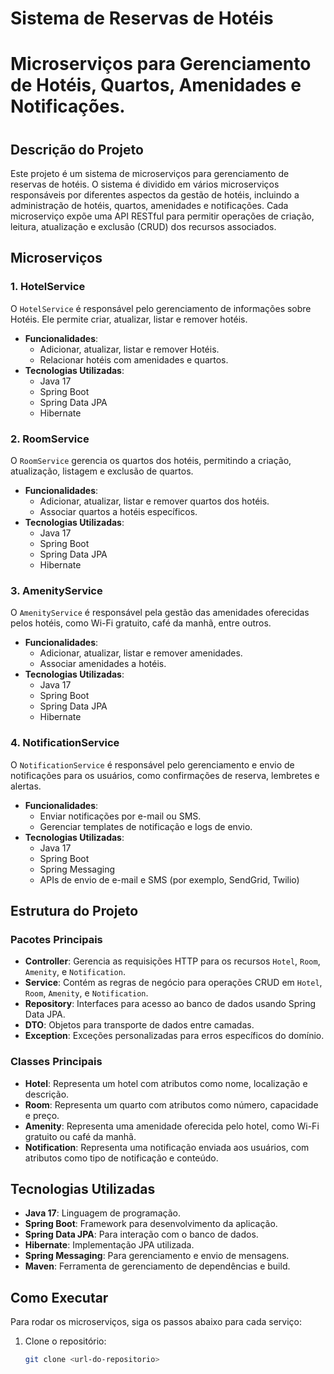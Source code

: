 # Sistema de Reservas de Hotéis
# Microserviços para Gerenciamento de Hotéis, Quartos, Amenidades e Notificações.

<h1 align="center">

## Descrição do Projeto
<p align="left">
Este projeto é um sistema de microserviços para gerenciamento de reservas de hotéis. O sistema é dividido em vários microserviços responsáveis por diferentes aspectos da gestão de hotéis, incluindo a administração de hotéis, quartos, amenidades e notificações. Cada microserviço expõe uma API RESTful para permitir operações de criação, leitura, atualização e exclusão (CRUD) dos recursos associados.
</p>

## Microserviços

### 1. HotelService
O `HotelService` é responsável pelo gerenciamento de informações sobre Hotéis. Ele permite criar, atualizar, listar e remover hotéis.
- **Funcionalidades**:
    - Adicionar, atualizar, listar e remover Hotéis.
    - Relacionar hotéis com amenidades e quartos.
- **Tecnologias Utilizadas**:
    - Java 17
    - Spring Boot
    - Spring Data JPA
    - Hibernate

### 2. RoomService
O `RoomService` gerencia os quartos dos hotéis, permitindo a criação, atualização, listagem e exclusão de quartos.
- **Funcionalidades**:
    - Adicionar, atualizar, listar e remover quartos dos hotéis.
    - Associar quartos a hotéis específicos.
- **Tecnologias Utilizadas**:
    - Java 17
    - Spring Boot
    - Spring Data JPA
    - Hibernate

### 3. AmenityService
O `AmenityService` é responsável pela gestão das amenidades oferecidas pelos hotéis, como Wi-Fi gratuito, café da manhã, entre outros.
- **Funcionalidades**:
    - Adicionar, atualizar, listar e remover amenidades.
    - Associar amenidades a hotéis.
- **Tecnologias Utilizadas**:
    - Java 17
    - Spring Boot
    - Spring Data JPA
    - Hibernate

### 4. NotificationService
O `NotificationService` é responsável pelo gerenciamento e envio de notificações para os usuários, como confirmações de reserva, lembretes e alertas.
- **Funcionalidades**:
    - Enviar notificações por e-mail ou SMS.
    - Gerenciar templates de notificação e logs de envio.
- **Tecnologias Utilizadas**:
    - Java 17
    - Spring Boot
    - Spring Messaging
    - APIs de envio de e-mail e SMS (por exemplo, SendGrid, Twilio)

## Estrutura do Projeto

### Pacotes Principais
- **Controller**: Gerencia as requisições HTTP para os recursos `Hotel`, `Room`, `Amenity`, e `Notification`.
- **Service**: Contém as regras de negócio para operações CRUD em `Hotel`, `Room`, `Amenity`, e `Notification`.
- **Repository**: Interfaces para acesso ao banco de dados usando Spring Data JPA.
- **DTO**: Objetos para transporte de dados entre camadas.
- **Exception**: Exceções personalizadas para erros específicos do domínio.

### Classes Principais
- **Hotel**: Representa um hotel com atributos como nome, localização e descrição.
- **Room**: Representa um quarto com atributos como número, capacidade e preço.
- **Amenity**: Representa uma amenidade oferecida pelo hotel, como Wi-Fi gratuito ou café da manhã.
- **Notification**: Representa uma notificação enviada aos usuários, com atributos como tipo de notificação e conteúdo.

## Tecnologias Utilizadas
- **Java 17**: Linguagem de programação.
- **Spring Boot**: Framework para desenvolvimento da aplicação.
- **Spring Data JPA**: Para interação com o banco de dados.
- **Hibernate**: Implementação JPA utilizada.
- **Spring Messaging**: Para gerenciamento e envio de mensagens.
- **Maven**: Ferramenta de gerenciamento de dependências e build.

## Como Executar
Para rodar os microserviços, siga os passos abaixo para cada serviço:

1. Clone o repositório:
   ```bash
   git clone <url-do-repositorio>
